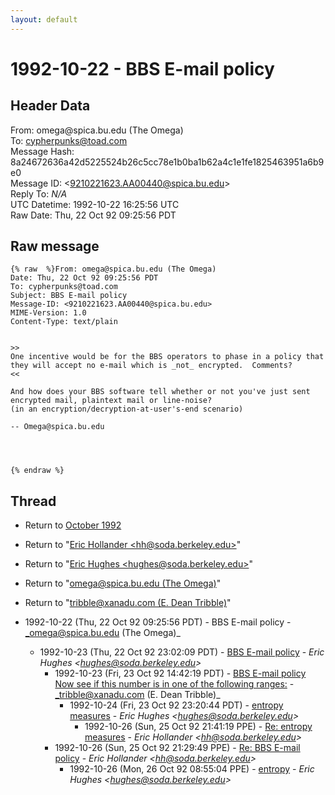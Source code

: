 ```yaml
---
layout: default
---
```


# 1992-10-22 - BBS E-mail policy

## Header Data

From: omega<span>@</span>spica.bu.edu (The Omega)<br>
To: cypherpunks@toad.com<br>
Message Hash: 8a24672636a42d5225524b26c5cc78e1b0ba1b62a4c1e1fe1825463951a6b9e0<br>
Message ID: \<9210221623.AA00440@spica.bu.edu\><br>
Reply To: _N/A_<br>
UTC Datetime: 1992-10-22 16:25:56 UTC<br>
Raw Date: Thu, 22 Oct 92 09:25:56 PDT<br>

## Raw message

```
{% raw  %}From: omega@spica.bu.edu (The Omega)
Date: Thu, 22 Oct 92 09:25:56 PDT
To: cypherpunks@toad.com
Subject: BBS E-mail policy
Message-ID: <9210221623.AA00440@spica.bu.edu>
MIME-Version: 1.0
Content-Type: text/plain


>>
One incentive would be for the BBS operators to phase in a policy that
they will accept no e-mail which is _not_ encrypted.  Comments?
<<
 
And how does your BBS software tell whether or not you've just sent
encrypted mail, plaintext mail or line-noise?
(in an encryption/decryption-at-user's-end scenario)
 
-- Omega@spica.bu.edu




{% endraw %}
```

## Thread

+ Return to [October 1992](/archive/1992/10)

+ Return to "[Eric Hollander <hh<span>@</span>soda.berkeley.edu>](/authors/eric_hollander_hh_at_soda_berkeley_edu_)"
+ Return to "[Eric Hughes <hughes<span>@</span>soda.berkeley.edu>](/authors/eric_hughes_hughes_at_soda_berkeley_edu_)"
+ Return to "[omega<span>@</span>spica.bu.edu (The Omega)](/authors/omega_at_spica_bu_edu_the_omega_)"
+ Return to "[tribble<span>@</span>xanadu.com (E. Dean Tribble)](/authors/tribble_at_xanadu_com_e_dean_tribble_)"

+ 1992-10-22 (Thu, 22 Oct 92 09:25:56 PDT) - BBS E-mail policy - _omega@spica.bu.edu (The Omega)_
  + 1992-10-23 (Thu, 22 Oct 92 23:02:09 PDT) - [BBS E-mail policy](/archive/1992/10/bc5b354247141e46df2c768591ee1dffd7fbc017a03b959da779cf82e2521133) - _Eric Hughes \<hughes@soda.berkeley.edu\>_
    + 1992-10-23 (Fri, 23 Oct 92 14:42:19 PDT) - [BBS E-mail policy Now see if this number is in one of the following ranges:](/archive/1992/10/298d86c630be7b06958a77a0e2a93e61224cded16c21ee64acb6bc0f39e9ecfd) - _tribble@xanadu.com (E. Dean Tribble)_
      + 1992-10-24 (Fri, 23 Oct 92 23:20:44 PDT) - [entropy measures](/archive/1992/10/3c38d48ebe6788447fca198f92d44a9ffa68121b79032804da9a7944dc97d602) - _Eric Hughes \<hughes@soda.berkeley.edu\>_
        + 1992-10-26 (Sun, 25 Oct 92 21:41:19 PPE) - [Re: entropy measures](/archive/1992/10/b71072e5de22f0ee2513a7bc057b82b39ad7284a70bf4913906340f5c39b27b3) - _Eric Hollander \<hh@soda.berkeley.edu\>_
    + 1992-10-26 (Sun, 25 Oct 92 21:29:49 PPE) - [Re: BBS E-mail policy](/archive/1992/10/fbe83ff79794f109159e298eb88fce410a7847d43b87f0d6426ef33b4884b280) - _Eric Hollander \<hh@soda.berkeley.edu\>_
      + 1992-10-26 (Mon, 26 Oct 92 08:55:04 PPE) - [entropy](/archive/1992/10/9d4dcb1012b41fda6c8f80cb56a7f2aa2e3b85fc1658466140b482591f39088b) - _Eric Hughes \<hughes@soda.berkeley.edu\>_

